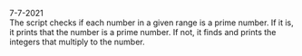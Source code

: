 7-7-2021 <br>
The script checks if each number in a given range is a prime number. If it is, it prints that the number is a prime number. If not, it finds and prints the integers that multiply to the number.
